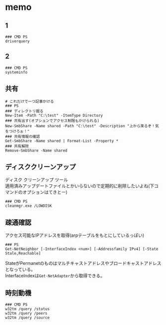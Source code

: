 # memo
## 1
```
### CMD PS
driverquery
```
## 2
```
### CMD PS
systeminfo
```
## 共有
```
# これだけで一つ記事かける
### PS
### ディレクトリ掘る
New-Item -Path "C:\test" -ItemType Directory
### 共有出す(オプションでアクセス制限もかけられる)
New-SmbShare -Name shared -Path "C:\test" -Description "上から来るぞ！気をつけろぉ！"
### 共有情報の確認
Get-SmbShare -Name shared | Format-List -Property *
### 共有解除
Remove-SmbShare -Name shared
```
## ディスククリーンアップ
ディスク クリーンアップ ツール  
適用済みアップデートファイルとかいらないので定期的に削除したいよね(下コマンドのオプションはてきとー)
```
### CMD PS
cleanmgr.exe /LOWDISK
```
## 疎通確認
アクセス可能なIPアドレスを取得(arpテーブルをもとにしているっぽい)
```
### PS
Get-NetNeighbor [-InterfaceIndex <num>] [-Addressfamily IPv4] [-State Stale,Reachable]
```
StateがPermanetのものはマルチキャストアドレスやブロードキャストアドレスとなっている。  
InterfaceIndexは`Get-NetAdapter`から取得できる。

## 時刻動機
```
### CMD PS
w32tm /query /status
w32tm /query /peers
w32tm /query /source
```
